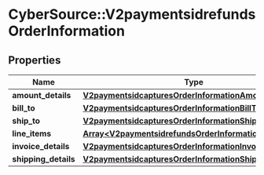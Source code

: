 # CyberSource::V2paymentsidrefundsOrderInformation

## Properties
Name | Type | Description | Notes
------------ | ------------- | ------------- | -------------
**amount_details** | [**V2paymentsidcapturesOrderInformationAmountDetails**](V2paymentsidcapturesOrderInformationAmountDetails.md) |  | [optional] 
**bill_to** | [**V2paymentsidcapturesOrderInformationBillTo**](V2paymentsidcapturesOrderInformationBillTo.md) |  | [optional] 
**ship_to** | [**V2paymentsidcapturesOrderInformationShipTo**](V2paymentsidcapturesOrderInformationShipTo.md) |  | [optional] 
**line_items** | [**Array&lt;V2paymentsidrefundsOrderInformationLineItems&gt;**](V2paymentsidrefundsOrderInformationLineItems.md) |  | [optional] 
**invoice_details** | [**V2paymentsidcapturesOrderInformationInvoiceDetails**](V2paymentsidcapturesOrderInformationInvoiceDetails.md) |  | [optional] 
**shipping_details** | [**V2paymentsidcapturesOrderInformationShippingDetails**](V2paymentsidcapturesOrderInformationShippingDetails.md) |  | [optional] 


